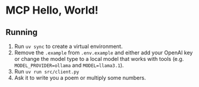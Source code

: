 # MCP Hello, World!

## Running

1. Run `uv sync` to create a virtual environment. 
2. Remove the `.example` from `.env.example` and either add your OpenAI key or change the model type to a local model that works with tools (e.g. `MODEL_PROVIDER=ollama` and `MODEL=llama3.1`).
3. Run `uv run src/client.py`
4. Ask it to write you a poem or multiply some numbers.